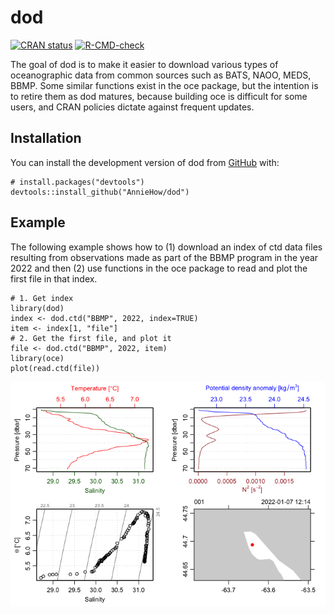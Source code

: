 # dod

<!-- badges: start -->
[![CRAN status](https://www.r-pkg.org/badges/version/dod)](https://CRAN.R-project.org/package=dod)
[![R-CMD-check](https://github.com/anniehow/dod/actions/workflows/R-CMD-check.yaml/badge.svg)](https://github.com/anniehow/dod/actions/workflows/R-CMD-check.yaml)
<!-- badges: end -->

The goal of dod is to make it easier to download various types of oceanographic data from common sources such as BATS, NAOO, MEDS, BBMP. Some similar functions exist in the oce package, but the intention is to retire them as dod matures, because building oce is difficult for some users, and CRAN policies dictate against frequent updates.

## Installation

You can install the development version of dod from [GitHub](https://github.com/) with:

    # install.packages("devtools")
    devtools::install_github("AnnieHow/dod")

## Example

The following example shows how to (1) download an index of ctd data files resulting from observations made as part of the BBMP program in the year 2022 and then (2) use functions in the oce package to read and plot the first file in that index.

    # 1. Get index
    library(dod)
    index <- dod.ctd("BBMP", 2022, index=TRUE)
    item <- index[1, "file"]
    # 2. Get the first file, and plot it
    file <- dod.ctd("BBMP", 2022, item)
    library(oce)
    plot(read.ctd(file))

![Sample CTD plot.](man/figures/README-example-1.png)


